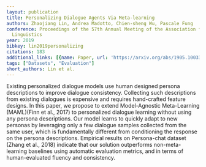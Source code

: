 ```yaml
---
layout: publication
title: Personalizing Dialogue Agents Via Meta-learning
authors: Zhaojiang Lin, Andrea Madotto, Chien-sheng Wu, Pascale Fung
conference: Proceedings of the 57th Annual Meeting of the Association for Computational
  Linguistics
year: 2019
bibkey: lin2019personalizing
citations: 183
additional_links: [{name: Paper, url: 'https://arxiv.org/abs/1905.10033'}]
tags: ["Datasets", "Evaluation"]
short_authors: Lin et al.
---
```

Existing personalized dialogue models use human designed persona descriptions
to improve dialogue consistency. Collecting such descriptions from existing
dialogues is expensive and requires hand-crafted feature designs. In this
paper, we propose to extend Model-Agnostic Meta-Learning (MAML)(Finn et al.,
2017) to personalized dialogue learning without using any persona descriptions.
Our model learns to quickly adapt to new personas by leveraging only a few
dialogue samples collected from the same user, which is fundamentally different
from conditioning the response on the persona descriptions. Empirical results
on Persona-chat dataset (Zhang et al., 2018) indicate that our solution
outperforms non-meta-learning baselines using automatic evaluation metrics, and
in terms of human-evaluated fluency and consistency.
